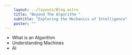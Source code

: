 ```yaml
---
    layout: ../layouts/Blog.astro
    title: "Beyond The Algorithm "
    subtitle: "Exploring the Mechanics of Intelligence"
    poster: ""
---
```



- What is an Algorithm 
- Understanding Machines 
- AI

